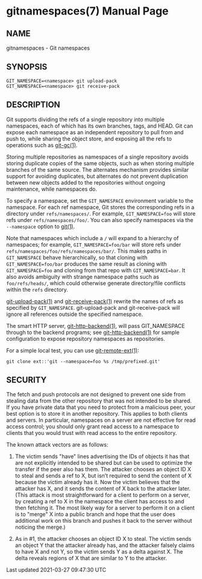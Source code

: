 # gitnamespaces(7) Manual Page

## NAME

gitnamespaces - Git namespaces

## SYNOPSIS

    GIT_NAMESPACE=<namespace> git upload-pack
    GIT_NAMESPACE=<namespace> git receive-pack

## DESCRIPTION

Git supports dividing the refs of a single repository into multiple namespaces, each of which has its own branches, tags, and HEAD. Git can expose each namespace as an independent repository to pull from and push to, while sharing the object store, and exposing all the refs to operations such as [git-gc(1)](git-gc.html).

Storing multiple repositories as namespaces of a single repository avoids storing duplicate copies of the same objects, such as when storing multiple branches of the same source. The alternates mechanism provides similar support for avoiding duplicates, but alternates do not prevent duplication between new objects added to the repositories without ongoing maintenance, while namespaces do.

To specify a namespace, set the `GIT_NAMESPACE` environment variable to the namespace. For each ref namespace, Git stores the corresponding refs in a directory under `refs/namespaces/`. For example, `GIT_NAMESPACE=foo` will store refs under `refs/namespaces/foo/`. You can also specify namespaces via the `--namespace` option to [git(1)](git.html).

Note that namespaces which include a `/` will expand to a hierarchy of namespaces; for example, `GIT_NAMESPACE=foo/bar` will store refs under `refs/namespaces/foo/refs/namespaces/bar/`. This makes paths in `GIT_NAMESPACE` behave hierarchically, so that cloning with `GIT_NAMESPACE=foo/bar` produces the same result as cloning with `GIT_NAMESPACE=foo` and cloning from that repo with `GIT_NAMESPACE=bar`. It also avoids ambiguity with strange namespace paths such as `foo/refs/heads/`, which could otherwise generate directory/file conflicts within the `refs` directory.

[git-upload-pack(1)](git-upload-pack.html) and [git-receive-pack(1)](git-receive-pack.html) rewrite the names of refs as specified by `GIT_NAMESPACE`. git-upload-pack and git-receive-pack will ignore all references outside the specified namespace.

The smart HTTP server, [git-http-backend(1)](git-http-backend.html), will pass GIT_NAMESPACE through to the backend programs; see [git-http-backend(1)](git-http-backend.html) for sample configuration to expose repository namespaces as repositories.

For a simple local test, you can use [git-remote-ext(1)](git-remote-ext.html):

    git clone ext::'git --namespace=foo %s /tmp/prefixed.git'

## SECURITY

The fetch and push protocols are not designed to prevent one side from stealing data from the other repository that was not intended to be shared. If you have private data that you need to protect from a malicious peer, your best option is to store it in another repository. This applies to both clients and servers. In particular, namespaces on a server are not effective for read access control; you should only grant read access to a namespace to clients that you would trust with read access to the entire repository.

The known attack vectors are as follows:

1.  The victim sends "have" lines advertising the IDs of objects it has that are not explicitly intended to be shared but can be used to optimize the transfer if the peer also has them. The attacker chooses an object ID X to steal and sends a ref to X, but isn’t required to send the content of X because the victim already has it. Now the victim believes that the attacker has X, and it sends the content of X back to the attacker later. (This attack is most straightforward for a client to perform on a server, by creating a ref to X in the namespace the client has access to and then fetching it. The most likely way for a server to perform it on a client is to "merge" X into a public branch and hope that the user does additional work on this branch and pushes it back to the server without noticing the merge.)

2.  As in \#1, the attacker chooses an object ID X to steal. The victim sends an object Y that the attacker already has, and the attacker falsely claims to have X and not Y, so the victim sends Y as a delta against X. The delta reveals regions of X that are similar to Y to the attacker.

Last updated 2021-03-27 09:47:30 UTC

